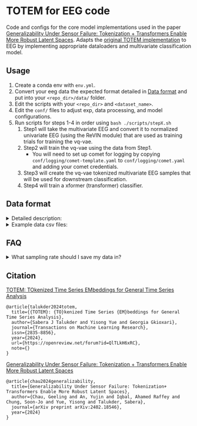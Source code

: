 
# TOTEM for EEG code
Code and configs for the core model implementations used in the paper [Generalizability Under Sensor Failure: Tokenization + Transformers Enable More Robust Latent Spaces](https://arxiv.org/abs/2402.18546). Adapts the [original TOTEM implementation](https://arxiv.org/pdf/2402.16412) to EEG by implementing appropriate dataloaders and multivariate classification model. 

## Usage
1. Create a conda env with `env.yml`.
2. Convert your eeg data the expected format detailed in [Data format](#data-format) and put into your `<repo_dir>/data/` folder.
3. Edit the scripts with your `<repo_dir>` and `<dataset_name>`. 
4. Edit the `conf/` files to adjust exp, data processing, and model configurations. 
5. Run scripts for steps 1-4 in order using `bash ./scripts/stepX.sh`
    1. Step1 will take the multivariate EEG and convert it to normalized univariate EEG (using the ReVIN module) that are used as training trials for training the vq-vae. 
    2. Step2 will train the vq-vae using the data from Step1. 
        * You will need to set up comet for logging by copying `conf/logging/comet-template.yaml` to `conf/logging/comet.yaml` and adding your comet credentials.  
    3. Step3 will create the vq-vae tokenized multivariate EEG samples that will be used for downstream classification. 
    4. Step4 will train a xformer (transformer) classifier. 

## Data format
<details>
<summary> Detailed description: </summary>

* `dataset.csv`
    * First column is the index column which denote the timepoint in the recording.
    * The current implementation of `Dataset_EEG` assumes 128 channels
        * The example columns are for biosemi 128 channel device
    * `STI` is the label column
        * Values should be numbers representing the class as specified in `Dataset_EEG` `event_dict`
    * Units of EEG columns are in `uV` and preprocessing is done as specified in the [paper](https://arxiv.org/abs/2402.18546). 
* `dataset-split.csv`
    * First column is the index column which denote the timepoint in the recording.
        * Only the timepoints which mark the beginning of a new trial are kept in this file. 
    * `STI` is the label column
        * Values should be numbers representing the class as specified in `Dataset_EEG` `event_dict`
    * split is a column specifying the train test split assignments
        * Possible values: {train, val, test} 
</details>


<details>
<summary>Example data csv files:</summary>

`dataset.csv`
|  |    A1 |     A2 |    A3 |     A4 |     A5 |    A6 |    A7 |    A8 |     A9 |    A10 |    A11 |   A12 |    A13 |    A14 |    A15 |    A16 |    A17 |    A18 |    A19 |   A20 |    A21 |   A22 |   A23 |   A24 |   A25 |   A26 |   A27 |   A28 |   A29 |   A30 |   A31 |   A32 |    B1 |    B2 |    B3 |    B4 |    B5 |   B6 |    B7 |    B8 |    B9 |   B10 |   B11 |   B12 |   B13 |   B14 |   B15 |   B16 |   B17 |    B18 |   B19 |   B20 |    B21 |   B22 |    B23 |   B24 |   B25 |   B26 |    B27 |    B28 |    B29 |    B30 |   B31 |   B32 |    C1 |    C2 |    C3 |     C4 |     C5 |    C6 |    C7 |    C8 |    C9 |   C10 |   C11 |   C12 |   C13 |   C14 |   C15 |   C16 |    C17 |   C18 |   C19 |   C20 |   C21 |    C22 |   C23 |   C24 |    C25 |    C26 |   C27 |   C28 |    C29 |   C30 |   C31 |   C32 |     D1 |    D2 |     D3 |     D4 |     D5 |    D6 |    D7 |     D8 |     D9 |    D10 |    D11 |    D12 |    D13 |    D14 |    D15 |   D16 |    D17 |    D18 |    D19 |    D20 |    D21 |    D22 |    D23 |   D24 |    D25 |    D26 |    D27 |    D28 |   D29 |    D30 |   D31 |   D32 |   STI |
|-------------:|------:|-------:|------:|-------:|-------:|------:|------:|------:|-------:|-------:|-------:|------:|-------:|-------:|-------:|-------:|-------:|-------:|-------:|------:|-------:|------:|------:|------:|------:|------:|------:|------:|------:|------:|------:|------:|------:|------:|------:|------:|------:|-----:|------:|------:|------:|------:|------:|------:|------:|------:|------:|------:|------:|-------:|------:|------:|-------:|------:|-------:|------:|------:|------:|-------:|-------:|-------:|-------:|------:|------:|------:|------:|------:|-------:|-------:|------:|------:|------:|------:|------:|------:|------:|------:|------:|------:|------:|-------:|------:|------:|------:|------:|-------:|------:|------:|-------:|-------:|------:|------:|-------:|------:|------:|------:|-------:|------:|-------:|-------:|-------:|------:|------:|-------:|-------:|-------:|-------:|-------:|-------:|-------:|-------:|------:|-------:|-------:|-------:|-------:|-------:|-------:|-------:|------:|-------:|-------:|-------:|-------:|------:|-------:|------:|------:|------:|
|            0 |  0    |   0    | -0    |   0.01 |  -0    |  0    |  0    |  0    |   0    |   0    |   0    | -0    |  -0    |   0    |   0    |   0    |   0    |   0    |   0    |  0    |  -0    |  0.01 | -0    | -0    | -0.01 | -0    | -0    | -0    |  0.01 |  0.01 | -0    |  0    |  0    |  0    |  0    | -0    | -0    | 0    |  0    |  0    | -0    | -0    | -0    |  0    |  0    | -0    | -0    |  0    |  0    |   0    | -0    | -0    |   0    | -0    |   0    | -0    | -0.01 | -0.01 |   0    |   0    |   0    |  -0    |  0    | -0    |  0    | -0    |  0    |  -0    |  -0    |  0    |  0    |  0    | -0    | -0    |  0    |  0    |  0    |  0    |  0    |  0    |   0    |  0    | -0    | -0    |  0    |  -0    | -0    | -0    |   0    |   0    | -0    | -0    |   0    |  0    | -0    |  0    |   0.01 |  0    |  -0    |  -0    |  -0    | -0    | -0    |   0    |  -0.01 |  -0.01 |  -0    |  -0    |  -0    |   0    |   0    | -0    |   0    |   0    |  -0    |   0    |   0    |  -0    |  -0.01 | -0    |   0    |   0    |   0    |   0    |  0    |   0    |  0    | -0    |     0 |
|            1 | -1.6  | -35.99 |  2.29 | -29.54 |  -7.82 | -3.52 | -4.2  | -7.48 |  -5.39 |  -1.24 |  -2.87 | -2.12 |  -3.67 |   0.61 |  -1.41 | -12.01 |  -9.75 |  -3.76 |  -9.29 | -7.56 | -61.4  | -6.41 | -1.24 | -2.71 |  4.58 | -9.75 | -0.3  | -6.72 | -4.77 | 41.88 | -1.95 | -3.13 | -0.41 | -4.08 |  4.14 |  1.47 | 25.73 | 0.08 |  2.66 | 11.76 | -4.17 | -7.05 |  6.64 | -0.7  | -1.98 | 10.43 | -2.96 | -0.01 |  3.77 |   0.08 |  3.95 |  3.21 |   2.28 |  6.41 |  10.73 |  7.61 | -0.74 | 18.04 | -17.57 | -13.97 |  35.06 |  18.59 |  9.04 |  6.6  | -4.74 |  4.94 |  6.82 |   6.31 |   5.01 | -4.5  |  5.69 | 21.68 | 41.79 |  4.74 |  2.95 |  0.03 |  7.14 |  7.53 | 15.66 | 14.73 |  -0.66 |  4.89 |  1.8  |  2.29 |  2.71 |  -2.43 |  2.07 |  0.22 | -38.28 | -11.08 |  3.03 | 11.77 | -15.7  | 30.52 |  8.4  | -2.69 | -33.4  | -7.47 |  -5.32 | -14.82 | -24.94 | 57.53 | 73.82 |  42.32 |  24.04 | -21.78 | -12.06 |  -7.91 |  -5.64 |  -7.72 | -13.47 |  2.75 |  -3.08 |  -2.26 | -13.08 | -17.2  | -22.2  |  -2.36 |  15.9  | -2.39 | -12.93 | -18.67 | -10.09 |  -4.68 | -7.15 | -12.41 | -0.46 | -1.87 |     0 |
|            2 | -5.56 | -36.17 | -2.59 |  23.37 |  -9.78 | -8.41 | -8.28 | -8.91 |  -9.48 |   2.39 |   6.32 |  0.45 |  -1.05 |   0.66 |  -7.01 | -20.86 | -21.67 |  -8.31 |  -8.89 | -9.55 |   9.03 | 34.7  | -1.18 | -4.13 |  8.33 | -7.69 |  4.34 | -9.4  | -1.64 | 24.99 | -0.58 | -3.62 | -2.36 | -3.34 |  2.24 | -4.59 | 20.4  | 0.31 | -6.53 |  5.71 | -4.3  | -8.25 |  5.5  | -0.64 | -4.83 | 10.19 |  0.29 |  0.39 |  4.14 |   1.68 |  3.74 |  2.99 |   7.58 | 11.09 |  16.92 | 13.68 |  6.03 | 65.67 |   0.36 | -41.3  |  54.4  |  29.01 | 14.34 |  8.33 | -3.28 |  5.66 | 11.03 |  12.05 |   8.42 |  4.99 | -2.32 | 39.48 | 41.17 |  6.07 |  3.49 |  1.77 |  6.89 |  9.07 | 14.23 | 14.78 |  -0.04 |  4.22 |  5.14 |  4.45 |  4.9  |  -4.88 |  0.55 | -2.22 | -31.27 |  -7.15 |  7.76 |  3.98 | -23.93 | 15.23 | 24.37 |  9.81 | -32.04 | -8.79 | -10.91 | -18.49 | -33.9  | 71.95 | 44.52 |  -4.48 |  17.57 | -44.9  | -29.88 | -19.35 | -11.52 | -11.83 | -22.75 | -1.68 | -10.03 | -10.88 | -23.34 | -30.65 | -35.71 | -24.61 |  -1.32 | -6.48 | -18.47 | -23.99 | -15.5  |  22.84 | -8.37 | -11.33 |  1.95 | -0.75 |     0 |
|            3 | -7.11 | -16.91 | -5.81 |  -0.97 | -12.2  | -7.62 | -5.75 | -5.68 |  -9.96 | -10.65 | -18.99 | -7.38 | -10.08 | -10.02 | -15.13 |  -5.39 |  -5.37 |  -8.93 | -15.64 | -2.06 | 100.66 | 69.33 | -2.35 | -4.1  |  1.69 | -7.12 | 14.09 | -5.68 | -3.96 | 91.12 | -4.78 | -6.83 | -5.79 | -9.89 | -4.05 | -3.73 | 19.81 | 1.61 |  3.42 | 14.57 | -3.41 | -1.16 | 11.24 | -5.14 | -9.73 |  8    |  5.82 | -5.75 | -2.06 |  -6.4  | -2.95 | -6.77 | -10.26 | -0.59 |  -5.21 |  1.96 | 16.33 | 52.02 |  57.2  |  58.43 | -25.45 | -12.58 | -8.27 | -8.23 | -6.22 | -3.19 | -6.6  | -10.39 | -17.86 | 12.27 | 14.9  |  9.39 | 51.4  |  3.41 | -6.08 | -8.93 | -0.72 |  2.55 |  1.93 | 15.03 | -12.41 | -5.9  | -4.1  | -2.94 | -5.61 | -11.54 | -2.15 | -5.79 |  -5.68 | -17.17 | -5.06 | -1.34 | -26.28 | -6.3  | -6.73 |  2.29 | -11.7  | -4.17 | -12.12 | -26.76 | -33.13 | 53.59 |  6.4  | -44.68 | -11.72 | -12.07 | -15.5  |  -8.91 |  -9.09 | -10.32 |  -5.33 |  9.45 |  -5.16 |  -3.34 |  -8.29 |  -4.59 |  14.07 | -10.43 | -39.93 | -4.36 |  -5.11 |  -1.79 |  -1.81 | 110.36 |  5.28 |  -2.66 | -5.6  | -8.14 |     0 |
|            4 | -6.57 |  -5.34 | -6.3  |  26.85 | -11.39 | -8.28 | -5.12 | -8.08 | -14.77 |  -8.31 |  13.56 | -7.62 |  -9.57 |  -4.74 |  -6.45 | -15.6  | -18.74 | -13.65 | -14.41 | -7.22 |  56.43 | 60.44 | -6.56 | -4.48 | -5.32 | -9.21 | 58.9  | -7.63 | -1.76 | 77.02 | -8.79 | -5.93 | -5.33 | -8.28 | -7.49 | -6.32 | 14.79 | 0.82 |  1.13 |  9.1  | -8.88 |  1.05 | 12.49 | -6.5  | -9.31 |  1.14 |  7.53 | -5.74 | -5.32 | -10.57 | -1.3  | -5.14 |  -9.03 | -5.63 | -10.08 | -3.02 |  3.55 | 50.76 |  33.02 |  34.78 | -20.86 | -13.59 | -9.31 | -3.8  | -6.94 | -0.8  | -3.86 |  -6.41 |  -7.89 |  9.62 | 16.54 |  3.01 | 66.54 |  9.39 | -4    | -4.65 |  0.54 |  7.89 |  0.89 | 13.27 |  -7.71 | -2.83 |  1.84 |  0.79 | -0.67 |  -6.93 | -1.72 | -6.03 | -13.22 | -10.36 |  0.09 |  1.71 | -22.24 | -1.61 |  2.07 | 10.55 | -35.57 | -0.58 |  -9.58 | -16.55 | -21.11 | 57.74 | -2.71 | -28.81 |   6.32 | -17.83 |  -9.61 |  -8.4  |  -7.59 |  -8.58 |  -2.45 |  1.28 |  -5.55 |   0.5  |  -7.85 |  -3.75 |   5.8  | -23.28 | -35.7  | -5.49 | -12.6  |  -2.36 |  -4.14 |  93.6  | -3.58 |  -5.87 | -3.88 | -4.71 |     0 |
|            5 | -3.25 | -15.77 | -7.52 |  45.73 | -13.16 | -8.64 | -3.79 | -7.87 | -19.53 | -13.22 |   1.68 | -6.54 |  -8.06 |  -5.58 |  -6.68 |   0.76 |  -1.42 | -11.03 | -16.23 | -8.85 |  55.46 | 85.37 | -8.1  | -5.76 | 10.28 | -7.81 | 33.75 | -1.06 |  8.36 | 45.86 | -2.84 | -1.96 | -4.43 | -9.47 | -4.1  | -3.31 | 11.25 | 3.32 | -3.2  |  7.94 | -1.95 | -0.54 |  9.16 | -1.31 | -6.27 | 16.58 | 12.04 |  2.44 | -2.08 |  -9.01 |  3.62 | -2.81 |   1.54 | -2.32 |  -0.33 |  3.53 |  1.53 | 41.14 |  18.85 | -10.15 |   3.47 |   1.74 | -0.56 | -1.05 | -4.58 | -1.6  |  3.32 |   1.92 |   0.88 | 13.58 | -7.47 |  7    | 32.84 |  8.13 | -4.23 | -3.04 |  2.49 |  3.13 | -6.68 | 18.92 |  -8.2  | -1.82 |  0.14 |  1.21 |  1.1  |  -5.52 | -2.81 | -5.13 |  -8.45 |  -8.15 | -0.36 |  4.58 | -29.45 | -3.43 |  8.95 |  9.27 | -20.29 | -2.12 |  -9.2  | -21.44 | -11.91 | 62.83 | 17.46 |  -8.79 |  36.64 | -11.79 | -19.74 |  -9.77 | -13.05 | -12.44 |  -4.29 |  4.74 | -10.37 |  -9.52 | -21.04 | -27.43 | -50.24 |   0.2  | -17.15 | -7.97 | -14.88 | -18.7  | -13.04 |  42.66 | -2.44 |  -5.42 | -7.46 | -8.45 |     0 |

... and many more rows, one per timepoint. 

`dataset-split.csv`
|       | STI | split |
|-------|-----|-------|
| 10000 | 1.0 | test  |
| 20240 | 2.0 | test  |
| 30480 | 2.0 | train |
| 40720 | 1.0 | train |
| 50960 | 2.0 | train |
| 61200 | 4.0 | train |
| 71440 | 3.0 | val   |
| 81680 | 1.0 | train |
| 91920 | 1.0 | val   |

... and more depending on number of trials you have
</details>

## FAQ
<details>
<summary>What sampling rate should I save my data in?</summary>

The pipeline has been tested with sampling rates 256-4096Hz, and is agnostic to the underlying sampling rate. Some sampling rates may work better with the default window sizes (96 timepoints for VQVAE training, and 512 timepoints for classification modeling), depending on the nature of the task. Experimentation is encouraged! That said, it is important that the `dataset-split.csv` file is properly indexed to leverage the same sampling rate as `dataset.csv`.
</details>

## Citation
[TOTEM: TOkenized Time Series EMbeddings for General Time Series Analysis](https://arxiv.org/pdf/2402.16412)
```
@article{talukder2024totem,
  title={{TOTEM}: {TO}kenized Time Series {EM}beddings for General Time Series Analysis},
  author={Sabera J Talukder and Yisong Yue and Georgia Gkioxari},
  journal={Transactions on Machine Learning Research},
  issn={2835-8856},
  year={2024},
  url={https://openreview.net/forum?id=QlTLkH6xRC},
  note={}
}
```

[Generalizability Under Sensor Failure: Tokenization + Transformers Enable More Robust Latent Spaces](https://arxiv.org/abs/2402.18546)
```
@article{chau2024generalizability,
  title={Generalizability Under Sensor Failure: Tokenization+ Transformers Enable More Robust Latent Spaces},
  author={Chau, Geeling and An, Yujin and Iqbal, Ahamed Raffey and Chung, Soon-Jo and Yue, Yisong and Talukder, Sabera},
  journal={arXiv preprint arXiv:2402.18546},
  year={2024}
}
```

